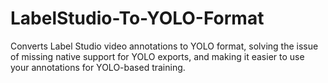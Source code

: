 # LabelStudio-To-YOLO-Format
Converts Label Studio video annotations to YOLO format, solving the issue of missing native support for YOLO exports, and making it easier to use your annotations for YOLO-based training.
